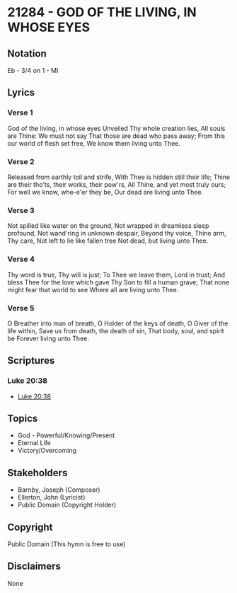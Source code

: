 # 21284 - GOD OF THE LIVING, IN WHOSE EYES

## Notation

Eb - 3/4 on 1 - MI

## Lyrics

### Verse 1

God of the living, in whose eyes Unveiled Thy whole creation lies, All souls are Thine: We must not say That those are dead who pass away; From this our world of flesh set free, We know them living unto Thee.

### Verse 2

Released from earthly toil and strife, With Thee is hidden still their life; Thine are their tho'ts, their works, their pow'rs, All Thine, and yet most truly ours; For well we know, whe-e'er they be, Our dead are living unto Thee.

### Verse 3

Not spilled like water on the ground, Not wrapped in dreamless sleep profound, Not wand'ring in unknown despair, Beyond thy voice, Thine arm, Thy care, Not left to lie like fallen tree Not dead, but living unto Thee.

### Verse 4

Thy word is true, Thy will is just; To Thee we leave them, Lord in trust; And bless Thee for the love which gave Thy Son to fill a human grave; That none might fear that world to see Where all are living unto Thee.

### Verse 5

O Breather into man of breath, O Holder of the keys of death, O Giver of the life within, Save us from death, the death of sin, That body, soul, and spirit be Forever living unto Thee. 


## Scriptures

### Luke 20:38

- [Luke 20:38](https://www.biblegateway.com/passage/?search=Luke%2020%3A38)


## Topics

- God - Powerful/Knowing/Present
- Eternal Life
- Victory/Overcoming

## Stakeholders

- Barnby, Joseph (Composer)
- Ellerton, John (Lyricist)
- Public Domain (Copyright Holder)

## Copyright

Public Domain
(This hymn is free to use)

## Disclaimers

None


